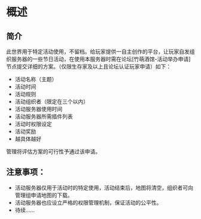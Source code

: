 # 概述

## 简介

此世界用于特定活动使用，不留档。给玩家提供一自主创作的平台，让玩家自发组织服务器的一些节日活动，在使用本服务器时需在论坛\[竹萌酒馆-活动举办申请\]节点提交详细的方案。（仅限生存家及以上且论坛认证玩家申请）如下：

* 活动名称（主题）
* 活动时间
* 活动规则
* 活动组织者（限定在三个以内）
* 活动服务器使用时间
* 活动服务器所需插件列表
* 活动时权限设定
* 活动奖励
* 越具体越好

管理将评估方案的可行性予通过该申请。

## 注意事项：

* 活动服务器仅用于活动时的特定使用，活动结束后，地图将清空，组织者可向管理组申请地图的下载。
* 活动服务器也应设立严格的权限管理机制，保证活动的公平性。
* 待续......

